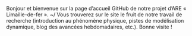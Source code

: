 Bonjour et bienvenue sur la page d’accueil GitHub de notre projet d’ARE « Limaille-de-fer ». ~/
Vous trouverez sur le site le fruit de notre travail de recherche (introduction au phénomène physique, pistes 
de modélisation dynamique, blog des avancées hebdomadaires, etc.). Bonne visite !

